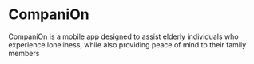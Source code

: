 # CompaniOn
CompaniOn is a mobile app designed to assist elderly individuals who experience loneliness, while also providing peace of mind to their family members
